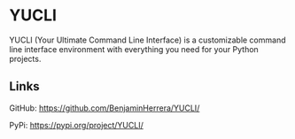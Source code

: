 YUCLI
=====

YUCLI (Your Ultimate Command Line Interface) is a customizable command line
interface environment with everything you need for your Python projects.

Links
-----

GitHub: https://github.com/BenjaminHerrera/YUCLI/

PyPi: https://pypi.org/project/YUCLI/